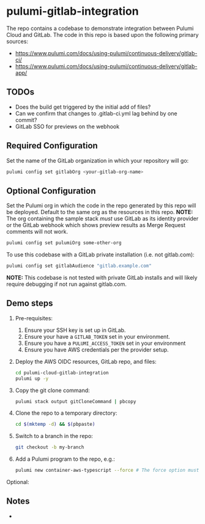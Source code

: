 # pulumi-gitlab-integration

The repo contains a codebase to demonstrate integration between Pulumi Cloud and GitLab. The code in this repo is based upon the following primary sources:

* <https://www.pulumi.com/docs/using-pulumi/continuous-delivery/gitlab-ci/>
* <https://www.pulumi.com/docs/using-pulumi/continuous-delivery/gitlab-app/>

## TODOs

* Does the build get triggered by the initial add of files?
* Can we confirm that changes to .gitlab-ci.yml lag behind by one commit?
* GitLab SSO for previews on the webhook

## Required Configuration

Set the name of the GitLab organization in which your repository will go:

```bash
pulumi config set gitlabOrg <your-gitlab-org-name>
```

## Optional Configuration

Set the Pulumi org in which the code in the repo generated by this repo will be deployed. Default to the same org as the resources in this repo. **NOTE:** The org containing the sample stack _must_ use GitLab as its identity provider or the GitLab webhook which shows preview results as Merge Request comments will not work.

```bash
pulumi config set pulumiOrg some-other-org
```

To use this codebase with a GitLab private installation (i.e. not gitlab.com):

```bash
pulumi config set gitlabAudience "gitlab.example.com"
```

**NOTE:** This codebase is not tested with private GitLab installs and will likely require debugging if not run against gitlab.com.

## Demo steps

1. Pre-requisites:
    1. Ensure your SSH key is set up in GitLab.
    1. Ensure your have a `GITLAB_TOKEN` set in your environment.
    1. Ensure you have a `PULUMI_ACCESS_TOKEN` set in your environment
    1. Ensure you have AWS credentials per the provider setup.
1. Deploy the AWS OIDC resources, GitLab repo, and files:

    ```bash
    cd pulumi-cloud-gitlab-integration
    pulumi up -y
    ```

1. Copy the git clone command:

    ```bash
    pulumi stack output gitCloneCommand | pbcopy
    ```

1. Clone the repo to a temporary directory:

    ```bash
    cd $(mktemp -d) && $(pbpaste)
    ```

1. Switch to a branch in the repo:

    ```bash
    git checkout -b my-branch
    ```

1. Add a Pulumi program to the repo, e.g.:

    ```bash
    pulumi new container-aws-typescript --force # The force option must be set because there are already files in the repo.
    ```

Optional:

## Notes

*
